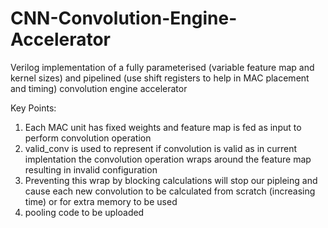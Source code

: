 # CNN-Convolution-Engine-Accelerator
Verilog implementation of a fully parameterised (variable feature map and kernel sizes) and pipelined (use shift registers to help in MAC placement and timing) convolution engine accelerator

Key Points:
1. Each MAC unit has fixed weights and feature map is fed as input to perform convolution operation
2. valid_conv is used to represent if convolution is valid as in current implentation the convolution operation wraps around the feature map resulting in invalid configuration
3. Preventing this wrap by blocking calculations will stop our pipleing and cause each new convolution to be calculated from scratch (increasing time) or for extra memory to be used
4. pooling code to be uploaded
